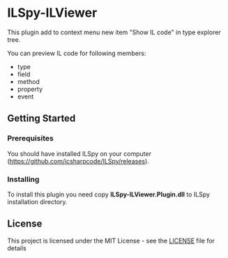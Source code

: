 # ILSpy-ILViewer

This plugin add to context menu new item "Show IL code" in type explorer tree.

You can preview IL code for following members:
* type
* field
* method
* property
* event

## Getting Started

### Prerequisites
You should have installed ILSpy on your computer (https://github.com/icsharpcode/ILSpy/releases).

### Installing
To install this plugin you need copy **ILSpy-ILViewer.Plugin.dll** to ILSpy installation directory.

## License

This project is licensed under the MIT License - see the [LICENSE](LICENSE) file for details
